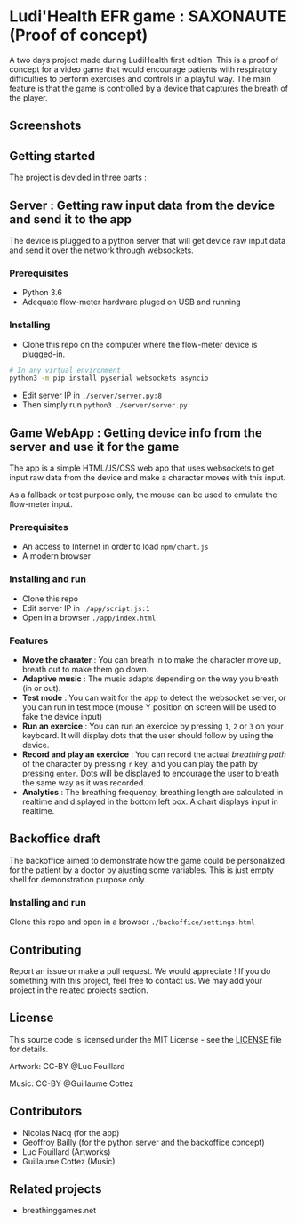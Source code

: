 # Ludi'Health EFR game : SAXONAUTE (Proof of concept)

A two days project made during LudiHealth first edition. This is a proof of concept for a video game that would encourage patients with respiratory difficulties to perform exercises and controls in a playful way. The main feature is that the game is controlled by a device that captures the breath of the player.


## Screenshots

## Getting started

The project is devided in three parts : 

## Server : Getting raw input data from the device and send it to the app

The device is plugged to a python server that will get device raw input data and send it over the network through websockets.

### Prerequisites

* Python 3.6
* Adequate flow-meter hardware pluged on USB and running

### Installing

 * Clone this repo on the computer where the flow-meter device is plugged-in.
```sh
# In any virtual environment
python3 -m pip install pyserial websockets asyncio
```
 * Edit server IP in `./server/server.py:8`
 * Then simply run ```python3 ./server/server.py```


## Game WebApp : Getting device info from the server and use it for the game


The app is a simple HTML/JS/CSS web app that uses websockets to get input raw data from the device and make a character moves with this input. 

As a fallback or test purpose only, the mouse can be used to emulate the flow-meter input.


### Prerequisites

* An access to Internet in order to load `npm/chart.js`
* A modern browser

### Installing and run

 * Clone this repo 
 * Edit server IP in `./app/script.js:1`
 * Open in a browser `./app/index.html`

### Features
 
 - **Move the charater** : You can breath in to make the character move up, breath out to make them go down.
 - **Adaptive music** : The music adapts depending on the way you breath (in or out).
 - **Test mode** : You can wait for the app to detect the websocket server, or you can run in test mode (mouse Y position on screen will be used to fake the device input)
 - **Run an exercice** : You can run an exercice by pressing `1`, `2` or `3` on your keyboard. It will display dots that the user should follow by using the device.
 - **Record and play an exercice** : You can record the actual *breathing path* of the character by pressing `r` key, and you can play the path by pressing `enter`. Dots will be displayed to encourage the user to breath the same way as it was recorded.
 - **Analytics** : The breathing frequency, breathing length are calculated in realtime and displayed in the bottom left box. A chart displays input in realtime.

## Backoffice draft

The backoffice aimed to demonstrate how the game could be personalized for the patient by a doctor by ajusting some variables. This is just empty shell for demonstration purpose only.

### Installing and run


Clone this repo and open in a browser `./backoffice/settings.html`

## Contributing

Report an issue or make a pull request. We would appreciate ! If you do something with this project, feel free to contact us. We may add your project in the related projects section.


## License

This source code is licensed under the MIT License - see the [LICENSE](LICENSE) file for details.

Artwork: CC-BY @Luc Fouillard

Music: CC-BY @Guillaume Cottez 


## Contributors

- Nicolas Nacq (for the app)
- Geoffroy Bailly (for the python server and the backoffice concept)
- Luc Fouillard (Artworks)
- Guillaume Cottez (Music)

## Related projects

 - breathinggames.net